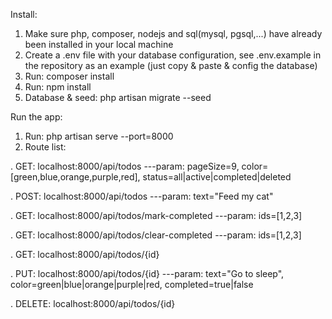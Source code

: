Install:
1. Make sure php, composer, nodejs and sql(mysql, pgsql,...) have already been installed in your local machine
2. Create a .env file with your database configuration, see .env.example in the repository as an example (just copy & paste & config the database)
3. Run: composer install
4. Run: npm install
5. Database & seed: php artisan migrate --seed

Run the app:
1. Run: php artisan serve --port=8000
2. Route list:

. GET: localhost:8000/api/todos ---param: pageSize=9, color=[green,blue,orange,purple,red], status=all|active|completed|deleted

. POST: localhost:8000/api/todos ---param: text="Feed my cat"

. GET: localhost:8000/api/todos/mark-completed ---param: ids=[1,2,3]

. GET: localhost:8000/api/todos/clear-completed ---param: ids=[1,2,3]

. GET: localhost:8000/api/todos/{id}

. PUT: localhost:8000/api/todos/{id} ---param: text="Go to sleep", color=green|blue|orange|purple|red, completed=true|false

. DELETE: localhost:8000/api/todos/{id}
